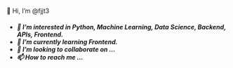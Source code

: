  👋 Hi, I’m @fjjt3 <h5 >
- 👀 I’m interested in **Python, Machine Learning, Data Science, Backend, APIs, Frontend.**
- 🌱 I’m currently learning Frontend.
- 💞️ I’m looking to collaborate on ...
- 📫 How to reach me ...

<!---
fjjt3/fjjt3 is a ✨ special ✨ repository because its `README.md` (this file) appears on your GitHub profile.
You can click the Preview link to take a look at your changes.
--->
